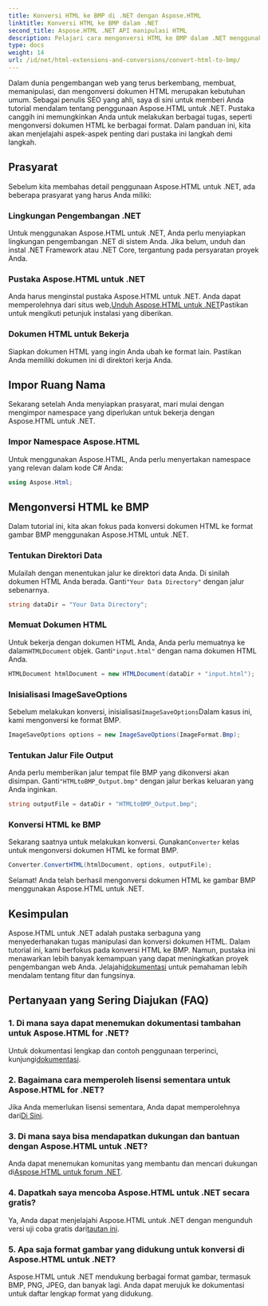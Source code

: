 ```yaml
---
title: Konversi HTML ke BMP di .NET dengan Aspose.HTML
linktitle: Konversi HTML ke BMP dalam .NET
second_title: Aspose.HTML .NET API manipulasi HTML
description: Pelajari cara mengonversi HTML ke BMP dalam .NET menggunakan Aspose.HTML untuk .NET. Panduan lengkap bagi pengembang web untuk memanfaatkan Aspose.HTML untuk .NET.
type: docs
weight: 14
url: /id/net/html-extensions-and-conversions/convert-html-to-bmp/
---
```

Dalam dunia pengembangan web yang terus berkembang, membuat, memanipulasi, dan mengonversi dokumen HTML merupakan kebutuhan umum. Sebagai penulis SEO yang ahli, saya di sini untuk memberi Anda tutorial mendalam tentang penggunaan Aspose.HTML untuk .NET. Pustaka canggih ini memungkinkan Anda untuk melakukan berbagai tugas, seperti mengonversi dokumen HTML ke berbagai format. Dalam panduan ini, kita akan menjelajahi aspek-aspek penting dari pustaka ini langkah demi langkah.

## Prasyarat

Sebelum kita membahas detail penggunaan Aspose.HTML untuk .NET, ada beberapa prasyarat yang harus Anda miliki:

### Lingkungan Pengembangan .NET

Untuk menggunakan Aspose.HTML untuk .NET, Anda perlu menyiapkan lingkungan pengembangan .NET di sistem Anda. Jika belum, unduh dan instal .NET Framework atau .NET Core, tergantung pada persyaratan proyek Anda.

### Pustaka Aspose.HTML untuk .NET

 Anda harus menginstal pustaka Aspose.HTML untuk .NET. Anda dapat memperolehnya dari situs web,[Unduh Aspose.HTML untuk .NET](https://releases.aspose.com/html/net/)Pastikan untuk mengikuti petunjuk instalasi yang diberikan.

### Dokumen HTML untuk Bekerja

Siapkan dokumen HTML yang ingin Anda ubah ke format lain. Pastikan Anda memiliki dokumen ini di direktori kerja Anda.

## Impor Ruang Nama

Sekarang setelah Anda menyiapkan prasyarat, mari mulai dengan mengimpor namespace yang diperlukan untuk bekerja dengan Aspose.HTML untuk .NET.

### Impor Namespace Aspose.HTML

Untuk menggunakan Aspose.HTML, Anda perlu menyertakan namespace yang relevan dalam kode C# Anda:

```csharp
using Aspose.Html;
```

## Mengonversi HTML ke BMP

Dalam tutorial ini, kita akan fokus pada konversi dokumen HTML ke format gambar BMP menggunakan Aspose.HTML untuk .NET.

### Tentukan Direktori Data

 Mulailah dengan menentukan jalur ke direktori data Anda. Di sinilah dokumen HTML Anda berada. Ganti`"Your Data Directory"` dengan jalur sebenarnya.

```csharp
string dataDir = "Your Data Directory";
```

### Memuat Dokumen HTML

 Untuk bekerja dengan dokumen HTML Anda, Anda perlu memuatnya ke dalam`HTMLDocument` objek. Ganti`"input.html"` dengan nama dokumen HTML Anda.

```csharp
HTMLDocument htmlDocument = new HTMLDocument(dataDir + "input.html");
```

### Inisialisasi ImageSaveOptions

 Sebelum melakukan konversi, inisialisasi`ImageSaveOptions`Dalam kasus ini, kami mengonversi ke format BMP.

```csharp
ImageSaveOptions options = new ImageSaveOptions(ImageFormat.Bmp);
```

### Tentukan Jalur File Output

 Anda perlu memberikan jalur tempat file BMP yang dikonversi akan disimpan. Ganti`"HTMLtoBMP_Output.bmp"` dengan jalur berkas keluaran yang Anda inginkan.

```csharp
string outputFile = dataDir + "HTMLtoBMP_Output.bmp";
```

### Konversi HTML ke BMP

 Sekarang saatnya untuk melakukan konversi. Gunakan`Converter` kelas untuk mengonversi dokumen HTML ke format BMP.

```csharp
Converter.ConvertHTML(htmlDocument, options, outputFile);
```

Selamat! Anda telah berhasil mengonversi dokumen HTML ke gambar BMP menggunakan Aspose.HTML untuk .NET.

## Kesimpulan

Aspose.HTML untuk .NET adalah pustaka serbaguna yang menyederhanakan tugas manipulasi dan konversi dokumen HTML. Dalam tutorial ini, kami berfokus pada konversi HTML ke BMP. Namun, pustaka ini menawarkan lebih banyak kemampuan yang dapat meningkatkan proyek pengembangan web Anda. Jelajahi[dokumentasi](https://reference.aspose.com/html/net/) untuk pemahaman lebih mendalam tentang fitur dan fungsinya.

## Pertanyaan yang Sering Diajukan (FAQ)

### 1. Di mana saya dapat menemukan dokumentasi tambahan untuk Aspose.HTML for .NET?

 Untuk dokumentasi lengkap dan contoh penggunaan terperinci, kunjungi[dokumentasi](https://reference.aspose.com/html/net/).

### 2. Bagaimana cara memperoleh lisensi sementara untuk Aspose.HTML for .NET?

Jika Anda memerlukan lisensi sementara, Anda dapat memperolehnya dari[Di Sini](https://purchase.aspose.com/temporary-license/).

### 3. Di mana saya bisa mendapatkan dukungan dan bantuan dengan Aspose.HTML untuk .NET?

 Anda dapat menemukan komunitas yang membantu dan mencari dukungan di[Aspose.HTML untuk forum .NET](https://forum.aspose.com/).

### 4. Dapatkah saya mencoba Aspose.HTML untuk .NET secara gratis?

 Ya, Anda dapat menjelajahi Aspose.HTML untuk .NET dengan mengunduh versi uji coba gratis dari[tautan ini](https://releases.aspose.com/).

### 5. Apa saja format gambar yang didukung untuk konversi di Aspose.HTML untuk .NET?

Aspose.HTML untuk .NET mendukung berbagai format gambar, termasuk BMP, PNG, JPEG, dan banyak lagi. Anda dapat merujuk ke dokumentasi untuk daftar lengkap format yang didukung.
